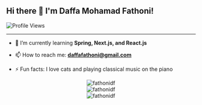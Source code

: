 ## Hi there 👋 I'm Daffa Mohamad Fathoni!
![Profile Views](https://komarev.com/ghpvc/?username=fathonidf&style=for-the-badge)

---

- 🌱 I’m currently learning **Spring, Next.js, and React.js**
  
- 📫 How to reach me: **daffafathoni@gmail.com**
  
- ⚡ Fun facts: I love cats and playing classical music on the piano


<div align="center">
  <img src="https://github-readme-stats.vercel.app/api/top-langs/?username=fathonidf&layout=compact&theme=ambient_gradient" alt="fathonidf" />
</div>
<div align="center">
  <img src="https://github-readme-streak-stats.herokuapp.com/?user=fathonidf&theme=ambient_gradient" alt="fathonidf" />
</div>
<div align="center">
  <img src="https://github-readme-stats.vercel.app/api?username=fathonidf&show_icons=true&locale=en&theme=ambient_gradient" alt="fathonidf" />
</div>
